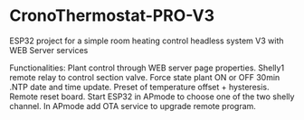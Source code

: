 # CronoThermostat-PRO-V3
ESP32 project for a simple room heating control headless system V3 with WEB Server services

Functionalities: Plant control through WEB server page properties. Shelly1 remote relay to control section valve. Force state plant ON or OFF 30min .NTP date and time update. Preset of temperature offset + hysteresis. Remote reset board. Start ESP32 in APmode to choose one of the two shelly channel. In APmode add OTA service to upgrade remote program.
